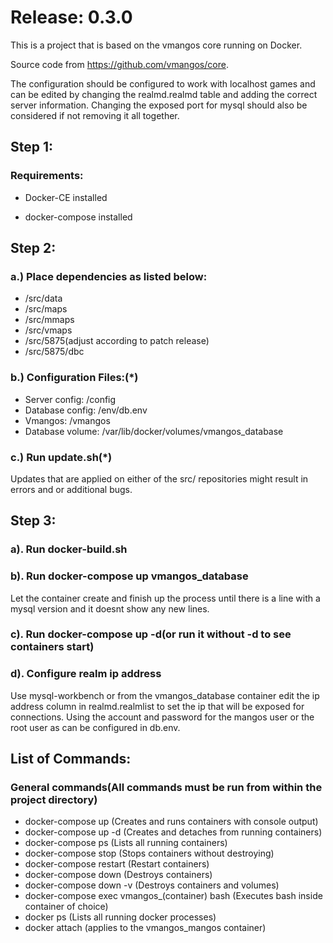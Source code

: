 <h1>Release: 0.3.0</h1>

This is a project that is based on the vmangos core running on Docker. 

Source code from https://github.com/vmangos/core.

The configuration should be configured to work with localhost games and can be edited by changing the realmd.realmd table and adding the correct server information.
Changing the exposed port for mysql should also be considered if not removing it all together. 
<h2>Step 1:</h2>
<h3>Requirements:</h3>

* Docker-CE installed

* docker-compose installed


<h2>Step 2:</h2>
<h3> a.) Place dependencies as listed below:</h3> 

* /src/data 
* /src/maps
* /src/mmaps
* /src/vmaps
* /src/5875(adjust according to patch release)
* /src/5875/dbc

<h3>b.) Configuration Files:(*)</h3>

* Server config: /config
* Database config: /env/db.env
* Vmangos: /vmangos
* Database volume: /var/lib/docker/volumes/vmangos_database

<h3>c.) Run update.sh(*)</h3>
  
Updates that are applied on either of the src/ repositories might result in errors and or additional bugs. 

<h2>Step 3:</h2>
<h3>a). Run docker-build.sh
<h3>b). Run docker-compose up vmangos_database</h3>  
Let the container create and finish up the process until there is a line with a mysql version and it doesnt show any new lines.
<h3>c). Run docker-compose up -d(or run it without -d to see containers start)
<h3>d). Configure realm ip address</h3>
Use mysql-workbench or from the vmangos_database container edit the ip address column in realmd.realmlist to set the ip that will be exposed for connections. Using the account and password for the mangos user or the root user as can be configured in db.env. 

<h2>List of Commands:</h2>
<h3>General commands(All commands must be run from within the project directory)</h3>

* docker-compose up (Creates and runs containers with console output)
* docker-compose up -d (Creates and detaches from running containers)
* docker-compose ps (Lists all running containers)
* docker-compose stop (Stops containers without destroying)
* docker-compose restart (Restart containers)
* docker-compose down (Destroys containers)
* docker-compose down -v (Destroys containers and volumes)
* docker-compose exec vmangos_(container) bash (Executes bash inside container of choice)
* docker ps (Lists all running docker processes)
* docker attach (applies to the vmangos_mangos container)
